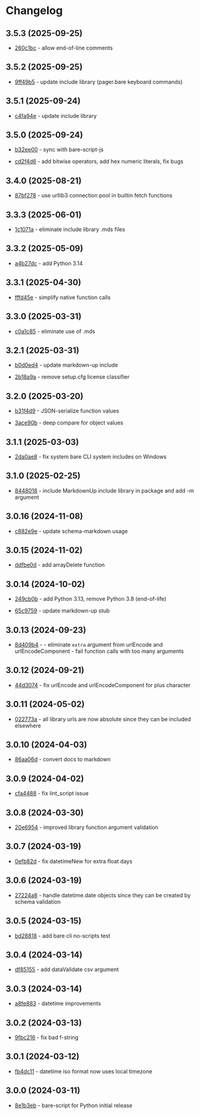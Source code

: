 # Changelog

## 3.5.3 (2025-09-25)

- [260c1bc](https://github.com/craigahobbs/bare-script-py/commit/260c1bc) - allow end-of-line comments

## 3.5.2 (2025-09-25)

- [9ff49b5](https://github.com/craigahobbs/bare-script-py/commit/9ff49b5) - update include library \(pager.bare keyboard commands\)

## 3.5.1 (2025-09-24)

- [c4fa94e](https://github.com/craigahobbs/bare-script-py/commit/c4fa94e) - update include library

## 3.5.0 (2025-09-24)

- [b32ee00](https://github.com/craigahobbs/bare-script-py/commit/b32ee00) - sync with bare-script-js

- [cd2f4d6](https://github.com/craigahobbs/bare-script-py/commit/cd2f4d6) - add bitwise operators, add hex numeric literals, fix bugs

## 3.4.0 (2025-08-21)

- [87bf278](https://github.com/craigahobbs/bare-script-py/commit/87bf278) - use urllib3 connection pool in builtin fetch functions

## 3.3.3 (2025-06-01)

- [1c1071a](https://github.com/craigahobbs/bare-script-py/commit/1c1071a) - eliminate include library .mds files

## 3.3.2 (2025-05-09)

- [a4b27dc](https://github.com/craigahobbs/bare-script-py/commit/a4b27dc) - add Python 3.14

## 3.3.1 (2025-04-30)

- [fffd45e](https://github.com/craigahobbs/bare-script-py/commit/fffd45e) - simplify native function calls

## 3.3.0 (2025-03-31)

- [c0a1c85](https://github.com/craigahobbs/bare-script-py/commit/c0a1c85) - eliminate use of .mds

## 3.2.1 (2025-03-31)

- [b0d0ed4](https://github.com/craigahobbs/bare-script-py/commit/b0d0ed4) - update markdown-up include

- [2b18a9a](https://github.com/craigahobbs/bare-script-py/commit/2b18a9a) - remove setup.cfg license classifier

## 3.2.0 (2025-03-20)

- [b31f4d9](https://github.com/craigahobbs/bare-script-py/commit/b31f4d9) - JSON-serialize function values

- [3ace90b](https://github.com/craigahobbs/bare-script-py/commit/3ace90b) - deep compare for object values

## 3.1.1 (2025-03-03)

- [2da0ae8](https://github.com/craigahobbs/bare-script-py/commit/2da0ae8) - fix system bare CLI system includes on Windows

## 3.1.0 (2025-02-25)

- [8448018](https://github.com/craigahobbs/bare-script-py/commit/8448018) - include MarkdownUp include library in package and add -m argument

## 3.0.16 (2024-11-08)

- [c882e9e](https://github.com/craigahobbs/bare-script-py/commit/c882e9e) - update schema-markdown usage

## 3.0.15 (2024-11-02)

- [ddfbe0d](https://github.com/craigahobbs/bare-script-py/commit/ddfbe0d) - add arrayDelete function

## 3.0.14 (2024-10-02)

- [249cb0b](https://github.com/craigahobbs/bare-script-py/commit/249cb0b) - add Python 3.13, remove Python 3.8 \(end-of-life\)

- [65c9759](https://github.com/craigahobbs/bare-script-py/commit/65c9759) - update markdown-up stub

## 3.0.13 (2024-09-23)

- [8d409b4](https://github.com/craigahobbs/bare-script-py/commit/8d409b4) - - eliminate `extra` argument from urlEncode and urlEncodeComponent - fail function calls with too many arguments

## 3.0.12 (2024-09-21)

- [44d3074](https://github.com/craigahobbs/bare-script-py/commit/44d3074) - fix urlEncode and urlEncodeComponent for plus character

## 3.0.11 (2024-05-02)

- [022773a](https://github.com/craigahobbs/bare-script-py/commit/022773a) - all library urls are now absolute since they can be included elsewhere

## 3.0.10 (2024-04-03)

- [86aa06d](https://github.com/craigahobbs/bare-script-py/commit/86aa06d) - convert docs to markdown

## 3.0.9 (2024-04-02)

- [cfa4488](https://github.com/craigahobbs/bare-script-py/commit/cfa4488) - fix lint_script issue

## 3.0.8 (2024-03-30)

- [20e6954](https://github.com/craigahobbs/bare-script-py/commit/20e6954) - improved library function argument validation

## 3.0.7 (2024-03-19)

- [0efb82d](https://github.com/craigahobbs/bare-script-py/commit/0efb82d) - fix datetimeNew for extra float days

## 3.0.6 (2024-03-19)

- [27224a8](https://github.com/craigahobbs/bare-script-py/commit/27224a8) - handle datetime.date objects since they can be created by schema validation

## 3.0.5 (2024-03-15)

- [bd28818](https://github.com/craigahobbs/bare-script-py/commit/bd28818) - add bare cli no-scripts test

## 3.0.4 (2024-03-14)

- [df85155](https://github.com/craigahobbs/bare-script-py/commit/df85155) - add dataValidate csv argument

## 3.0.3 (2024-03-14)

- [a8fe883](https://github.com/craigahobbs/bare-script-py/commit/a8fe883) - datetime improvements

## 3.0.2 (2024-03-13)

- [9fbc216](https://github.com/craigahobbs/bare-script-py/commit/9fbc216) - fix bad f-string

## 3.0.1 (2024-03-12)

- [fb4dc11](https://github.com/craigahobbs/bare-script-py/commit/fb4dc11) - datetime iso format now uses local timezone

## 3.0.0 (2024-03-11)

- [8e1b3eb](https://github.com/craigahobbs/bare-script-py/commit/8e1b3eb) - bare-script for Python initial release

